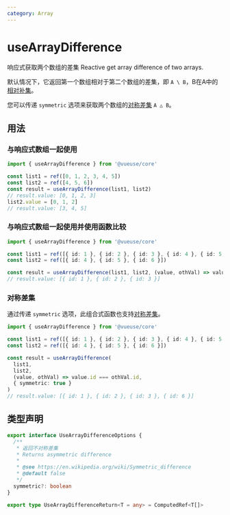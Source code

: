 ```yaml
---
category: Array
---
```


# useArrayDifference

响应式获取两个数组的差集
Reactive get array difference of two arrays.

默认情况下，它返回第一个数组相对于第二个数组的差集，即 `A \ B`，B在A中的[相对补集](<https://en.wikipedia.org/wiki/Complement_(set_theory)>)。

您可以传递 `symmetric` 选项来获取两个数组的[对称差集](https://en.wikipedia.org/wiki/Symmetric_difference) `A △ B`。

## 用法

### 与响应式数组一起使用

```ts
import { useArrayDifference } from '@vueuse/core'

const list1 = ref([0, 1, 2, 3, 4, 5])
const list2 = ref([4, 5, 6])
const result = useArrayDifference(list1, list2)
// result.value: [0, 1, 2, 3]
list2.value = [0, 1, 2]
// result.value: [3, 4, 5]
```

### 与响应式数组一起使用并使用函数比较

```ts
import { useArrayDifference } from '@vueuse/core'

const list1 = ref([{ id: 1 }, { id: 2 }, { id: 3 }, { id: 4 }, { id: 5 }])
const list2 = ref([{ id: 4 }, { id: 5 }, { id: 6 }])

const result = useArrayDifference(list1, list2, (value, othVal) => value.id === othVal.id)
// result.value: [{ id: 1 }, { id: 2 }, { id: 3 }]
```

### 对称差集

通过传递 `symmetric` 选项，此组合式函数也支持[对称差集](https://en.wikipedia.org/wiki/Symmetric_difference)。

```ts {10}
import { useArrayDifference } from '@vueuse/core'

const list1 = ref([{ id: 1 }, { id: 2 }, { id: 3 }, { id: 4 }, { id: 5 }])
const list2 = ref([{ id: 4 }, { id: 5 }, { id: 6 }])

const result = useArrayDifference(
  list1,
  list2,
  (value, othVal) => value.id === othVal.id,
  { symmetric: true }
)
// result.value: [{ id: 1 }, { id: 2 }, { id: 3 }, { id: 6 }]
```

## 类型声明

```ts
export interface UseArrayDifferenceOptions {
  /**
   * 返回不对称差集
   * Returns asymmetric difference
   *
   * @see https://en.wikipedia.org/wiki/Symmetric_difference
   * @default false
   */
  symmetric?: boolean
}

export type UseArrayDifferenceReturn<T = any> = ComputedRef<T[]>
```